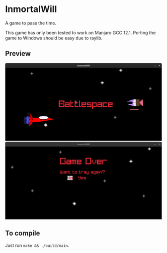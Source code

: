 # Inmortal**Will**

A game to pass the time.

This game has only been tested to work on Manjaro GCC 12.1.
Porting the game to Windows should be easy due to raylib.

## Preview
![Game](resources/spaceinvader.png)
![Game over](resources/gameover.png)

## To compile
Just run `make && ./build/main`.
